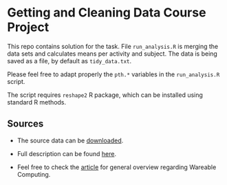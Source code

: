 # Getting and Cleaning Data Course Project

This repo contains solution for the task. File `run_analysis.R` is merging the data sets
and calculates means per activity and subject. The data is being saved as a file, by default
as `tidy_data.txt`.

Please feel free to adapt properly the `pth.*` variables in the `run_analysis.R` script.

The script requires `reshape2` R package, which can be installed using standard R methods.

## Sources

- The source data can be [downloaded](https://d396qusza40orc.cloudfront.net/getdata%2Fprojectfiles%2FUCI%20HAR%20Dataset.zip).

- Full description can be found [here](http://archive.ics.uci.edu/ml/datasets/Human+Activity+Recognition+Using+Smartphones).

- Feel free to check the [article](http://www.insideactivitytracking.com/data-science-activity-tracking-and-the-battle-for-the-worlds-top-sports-brand/)
for general overview regarding Wareable Computing.



